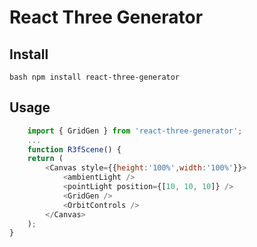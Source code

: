# React Three Generator

## Install

```bash npm install react-three-generator```

## Usage

```javascript
    import { GridGen } from 'react-three-generator';
    ...
    function R3fScene() {
    return (
        <Canvas style={{height:'100%',width:'100%'}}>
            <ambientLight />
            <pointLight position={[10, 10, 10]} />
            <GridGen />
            <OrbitControls />
        </Canvas>
    );
}
```